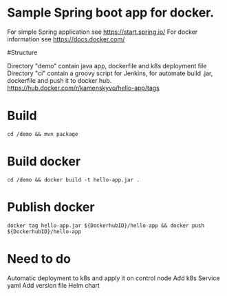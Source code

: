 # Sample Spring boot app for docker.

For simple Spring application see https://start.spring.io/
For docker information see https://docs.docker.com/

#Structure

Directory "demo" contain java app, dockerfile and k8s deployment file
Directory "ci" contain a groovy script for Jenkins, for automate build .jar, dockerfile and push it to docker hub. 
https://hub.docker.com/r/kamenskyvo/hello-app/tags

# Build

`cd /demo && mvn package`

# Build docker

`cd /demo && docker build -t hello-app.jar .`

# Publish docker

`docker tag hello-app.jar ${DockerhubID}/hello-app && docker push ${DockerhubID}/hello-app `

# Need to do
Automatic deployment to k8s and apply it on control node
Add k8s Service yaml
Add version file
Helm chart
